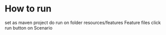 # How to run
set as maven project
do run on folder resources/features Feature files
click run button on Scenario 
